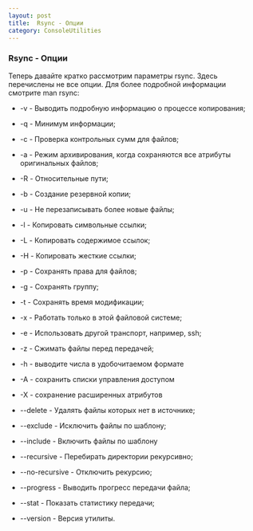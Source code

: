 ```yaml
---
layout: post
title:  Rsync - Опции
category: ConsoleUtilities
---
```


### Rsync - Опции 

Теперь давайте кратко рассмотрим параметры rsync. Здесь перечислены не все опции. Для более подробной информации смотрите man rsync:

- -v - Выводить подробную информацию о процессе копирования;

- -q - Минимум информации;

- -c - Проверка контрольных сумм для файлов;

- -a - Режим архивирования, когда сохраняются все атрибуты оригинальных файлов;

- -R - Относительные пути;

- -b - Создание резервной копии;

- -u - Не перезаписывать более новые файлы;

- -l - Копировать символьные ссылки;

- -L - Копировать содержимое ссылок;

- -H - Копировать жесткие ссылки;

- -p - Сохранять права для файлов;

- -g - Сохранять группу;

- -t - Сохранять время модификации;

- -x - Работать только в этой файловой системе;

- -e - Использовать другой транспорт, например, ssh;

- -z - Сжимать файлы перед передачей;

- -h - выводите числа в удобочитаемом формате

- -A - сохранить списки управления доступом

- -X - сохранение расширенных атрибутов

- --delete - Удалять файлы которых нет в источнике;

- --exclude - Исключить файлы по шаблону;

- --include - Включить файлы по шаблону

- --recursive - Перебирать директории рекурсивно;

- --no-recursive - Отключить рекурсию;

- --progress - Выводить прогресс передачи файла;

- --stat - Показать статистику передачи;

- --version - Версия утилиты.